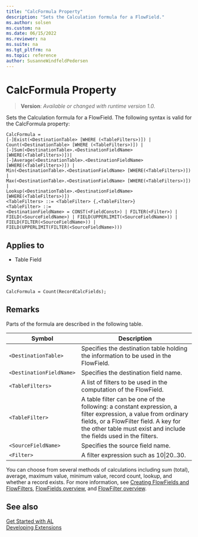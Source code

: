 ```yaml
---
title: "CalcFormula Property"
description: "Sets the Calculation formula for a FlowField."
ms.author: solsen
ms.custom: na
ms.date: 06/15/2022
ms.reviewer: na
ms.suite: na
ms.tgt_pltfrm: na
ms.topic: reference
author: SusanneWindfeldPedersen
---
```

[//]: # (START>DO_NOT_EDIT)
[//]: # (IMPORTANT:Do not edit any of the content between here and the END>DO_NOT_EDIT.)
[//]: # (Any modifications should be made in the .xml files in the ModernDev repo.)
# CalcFormula Property
> **Version**: _Available or changed with runtime version 1.0._

Sets the Calculation formula for a FlowField.
The following syntax is valid for the CalcFormula property:

```
CalcFormula =
[-]Exist(<DestinationTable> [WHERE (<TableFilters>)]) |
Count(<DestinationTable> [WHERE (<TableFilters>)]) |
[-]Sum(<DestinationTable>.<DestinationFieldName> [WHERE(<TableFilters>)])|
[-]Average(<DestinationTable>.<DestinationFieldName> [WHERE(<TableFilters>)]) |
Min(<DestinationTable>.<DestinationFieldName> [WHERE(<TableFilters>)]) |
Max(<DestinationTable>.<DestinationFieldName> [WHERE(<TableFilters>)]) |
Lookup(<DestinationTable>.<DestinationFieldName> [WHERE(<TableFilters>)])
<TableFilters> ::= <TableFilter> {,<TableFilter>}
<TableFilter> ::=
<DestinationFieldName> = CONST(<FieldConst>) | FILTER(<Filter>) | FIELD(<SourceFieldName>) | FIELD(UPPERLIMIT(<SourceFieldName>)) |
FIELD(FILTER(<SourceFieldName>)) | FIELD(UPPERLIMIT(FILTER(<SourceFieldName>)))
```


## Applies to
-   Table Field

[//]: # (IMPORTANT: END>DO_NOT_EDIT)

## Syntax

```AL
CalcFormula = Count(RecordCalcFields);
```
  
## Remarks

Parts of the formula are described in the following table.  

|Symbol|Description|  
|------|-----------|  
|`<DestinationTable>`|Specifies the destination table holding the information to be used in the FlowField.|
|`<DestinationFieldName>`|Specifies the destination field name.|
|`<TableFilters>`|A list of filters to be used in the computation of the FlowField.|  
|`<TableFilter>`|A table filter can be one of the following: a constant expression, a filter expression, a value from ordinary fields, or a FlowFilter field. A key for the other table must exist and include the fields used in the filters.|  
|`<SourceFieldName>`|Specifies the source field name.|
|`<Filter>`|A filter expression such as 10&#124;20..30.|  

You can choose from several methods of calculations including sum (total), average, maximum value, minimum value, record count, lookup, and whether a record exists. For more information, see [Creating FlowFields and FlowFilters](../devenv-creating-flowfields-and-flowfilters.md), [FlowFields overview](devenv-flowfields.md), and [FlowFilter overview](../devenv-flowfilter-overview.md).

## See also

[Get Started with AL](../devenv-get-started.md)  
[Developing Extensions](../devenv-dev-overview.md)  